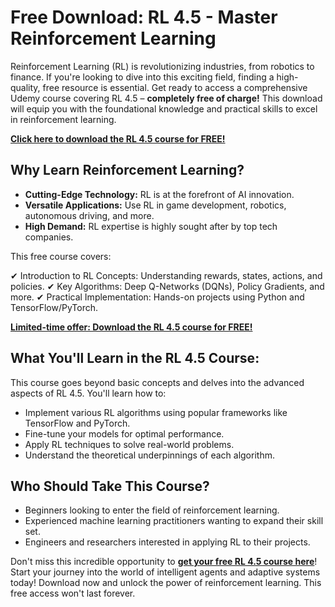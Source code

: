 # Free Download: RL 4.5 - Master Reinforcement Learning

Reinforcement Learning (RL) is revolutionizing industries, from robotics to finance. If you're looking to dive into this exciting field, finding a high-quality, free resource is essential. Get ready to access a comprehensive Udemy course covering RL 4.5 – **completely free of charge!** This download will equip you with the foundational knowledge and practical skills to excel in reinforcement learning.

[**Click here to download the RL 4.5 course for FREE!**](https://udemywork.com/rl-4-5)

## Why Learn Reinforcement Learning?

*   **Cutting-Edge Technology:** RL is at the forefront of AI innovation.
*   **Versatile Applications:** Use RL in game development, robotics, autonomous driving, and more.
*   **High Demand:** RL expertise is highly sought after by top tech companies.

This free course covers:

✔ Introduction to RL Concepts: Understanding rewards, states, actions, and policies.
✔ Key Algorithms: Deep Q-Networks (DQNs), Policy Gradients, and more.
✔ Practical Implementation: Hands-on projects using Python and TensorFlow/PyTorch.

[**Limited-time offer: Download the RL 4.5 course for FREE!**](https://udemywork.com/rl-4-5)

## What You'll Learn in the RL 4.5 Course:

This course goes beyond basic concepts and delves into the advanced aspects of RL 4.5. You'll learn how to:

*   Implement various RL algorithms using popular frameworks like TensorFlow and PyTorch.
*   Fine-tune your models for optimal performance.
*   Apply RL techniques to solve real-world problems.
*   Understand the theoretical underpinnings of each algorithm.

## Who Should Take This Course?

*   Beginners looking to enter the field of reinforcement learning.
*   Experienced machine learning practitioners wanting to expand their skill set.
*   Engineers and researchers interested in applying RL to their projects.

Don't miss this incredible opportunity to **[get your free RL 4.5 course here](https://udemywork.com/rl-4-5)**! Start your journey into the world of intelligent agents and adaptive systems today! Download now and unlock the power of reinforcement learning. This free access won't last forever.
